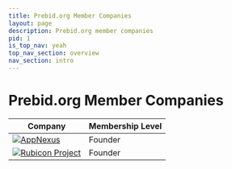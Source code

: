 ```yaml
---
title: Prebid.org Member Companies
layout: page
description: Prebid.org member companies
pid: 1
is_top_nav: yeah
top_nav_section: overview
nav_section: intro
---
```


<div class="bs-docs-section" markdown="1">

# Prebid.org Member Companies

| Company | Membership Level |
|---------|------------|
| [![AppNexus][an_logo]][an_website] | Founder |
| [![Rubicon Project][rp_logo]][rp_website] | Founder |


[an_logo]: https://prebid.org/members/appnexus_logo.jpg (AppNexus)
[an_website]: https://www.appnexus.com

[rp_logo]: https://prebid.org/members/rubiconproject_logo.jpg (Rubicon Project)
[rp_website]: https://www.rubiconproject.com

</div>
